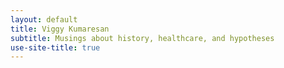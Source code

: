 ```yaml
---
layout: default
title: Viggy Kumaresan
subtitle: Musings about history, healthcare, and hypotheses
use-site-title: true
---
```




